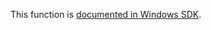 This function is [documented in Windows SDK](https://learn.microsoft.com/en-us/windows/win32/procthread/ntgetcurrentprocessornumber).
